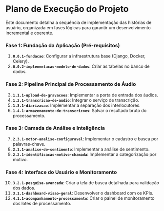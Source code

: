# Plano de Execução do Projeto

Este documento detalha a sequência de implementação das histórias de usuário, organizada em fases lógicas para garantir um desenvolvimento incremental e coerente.

### Fase 1: Fundação da Aplicação (Pré-requisitos)

1.  **`0.0.1-fundacao`**: Configurar a infraestrutura base (Django, Docker, Celery).
2.  **`0.0.2-implementacao-modelo-de-dados`**: Criar as tabelas no banco de dados.

### Fase 2: Pipeline Principal de Processamento de Áudio

3.  **`1.1.1-upload-de-gravacoes`**: Implementar a porta de entrada dos áudios.
4.  **`1.2.1-transcricao-de-audio`**: Integrar o serviço de transcrição.
5.  **`1.3.1-diarizacao`**: Implementar a separação dos interlocutores.
6.  **`1.4.1-armazenamento-de-transcricoes`**: Salvar o resultado bruto do processamento.

### Fase 3: Camada de Análise e Inteligência

7.  **`2.3.1-motor-analise-configuravel`**: Implementar o cadastro e busca por palavras-chave.
8.  **`2.1.1-analise-de-sentimento`**: Implementar a análise de sentimento.
9.  **`2.2.1-identificacao-motivo-chamada`**: Implementar a categorização por motivo.

### Fase 4: Interface do Usuário e Monitoramento

10. **`3.2.1-pesquisa-avancada`**: Criar a tela de busca detalhada para validação dos dados.
11. **`3.1.1-dashboard-visao-geral`**: Desenvolver o dashboard com os KPIs.
12. **`4.1.1-acompanhamento-processamento`**: Criar o painel de monitoramento dos lotes de processamento.
